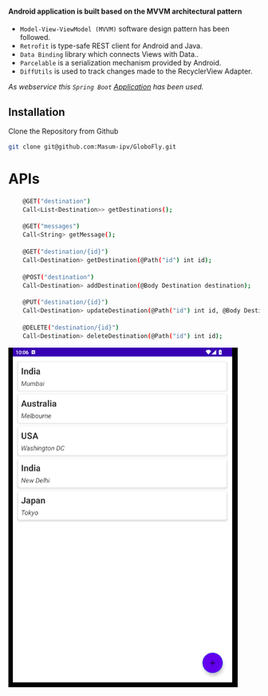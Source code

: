 ####  Android application is built based on the MVVM architectural pattern

- `Model-View-ViewModel (MVVM)` software design pattern has been followed.
- `Retrofit` is type-safe REST client for Android and Java.
- `Data Binding` library which connects Views with Data..
- `Parcelable` is a serialization mechanism provided by Android.
- `DiffUtils` is used to track changes made to the RecyclerView Adapter.

_As webservice this `Spring Boot` [Application] has been used._

## Installation
Clone the Repository from Github
```sh
git clone git@github.com:Masum-ipv/GloboFly.git
```


# APIs
```sh
    @GET("destination")
    Call<List<Destination>> getDestinations();

    @GET("messages")
    Call<String> getMessage();

    @GET("destination/{id}")
    Call<Destination> getDestination(@Path("id") int id);

    @POST("destination")
    Call<Destination> addDestination(@Body Destination destination);

    @PUT("destination/{id}")
    Call<Destination> updateDestination(@Path("id") int id, @Body Destination destination);

    @DELETE("destination/{id}")
    Call<Destination> deleteDestination(@Path("id") int id);
```
![alt text](https://github.com/Masum-ipv/GloboFly/blob/master/screenshot/globofly.PNG?raw=true)

[Application]: <https://github.com/Masum-ipv/restapi>
[Tutorial]: https://www.youtube.com/playlist?list=PLlxmoA0rQ-LzEmWs4T99j2w6VnaQVGEtR